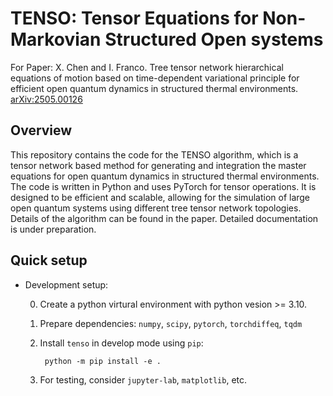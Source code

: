 # TENSO: Tensor Equations for Non-Markovian Structured Open systems

For Paper: X. Chen and I. Franco. Tree tensor network hierarchical equations of motion based on time-dependent variational principle for efficient open quantum dynamics in structured thermal environments. 
[arXiv:2505.00126](https://arxiv.org/pdf/2505.00126)

## Overview

This repository contains the code for the TENSO algorithm, which is a tensor network based method for generating and integration the master equations for open quantum dynamics in structured thermal environments. 
The code is written in Python and uses PyTorch for tensor operations. It is designed to be efficient and scalable, allowing for the simulation of large open quantum systems using different tree tensor network topologies.
Details of the algorithm can be found in the paper. Detailed documentation is under preparation.

## Quick setup

- Development setup: 

    0. Create a python virtural environment with python vesion >= 3.10.

    1. Prepare dependencies: `numpy`, `scipy`, `pytorch`, `torchdiffeq`, `tqdm`

    2. Install `tenso` in develop mode using `pip`:

            python -m pip install -e .

    3. For testing, consider `jupyter-lab`, `matplotlib`, etc.
